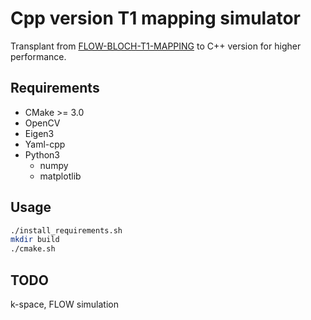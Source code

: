 # Cpp version T1 mapping simulator

Transplant from [FLOW-BLOCH-T1-MAPPING](https://github.com/bughht/Flow-Bloch-T1-mapping) to C++ version for higher performance.

## Requirements

- CMake >= 3.0
- OpenCV
- Eigen3
- Yaml-cpp
- Python3
    - numpy
    - matplotlib


## Usage

```bash
./install_requirements.sh
mkdir build
./cmake.sh
```

## TODO

k-space, FLOW simulation
